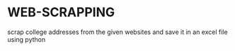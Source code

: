 # WEB-SCRAPPING
scrap college addresses from the given websites and save it in an excel file using python
